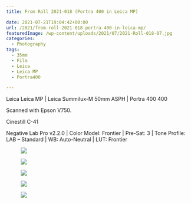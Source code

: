 ```yaml
---
title: From Roll 2021-018 (Portra 400 in Leica MP)

date: 2021-07-21T19:04:42+00:00
url: /2021/from-roll-2021-018-portra-400-in-leica-mp/
featuredImage: /wp-content/uploads/2021/07/2021-Roll-018-07.jpg
categories:
  - Photography
tags:
  - 35mm
  - Film
  - Leica
  - Leica MP
  - Portra400

---
```

Leica Leica MP | Leica Summilux-M 50mm ASPH | Portra 400 400

Scanned with Epson V750.

Cinestill C-41

Negative Lab Pro v2.2.0 | Color Model: Frontier | Pre-Sat: 3 | Tone Profile: LAB &#8211; Standard | WB: Auto-Neutral | LUT: Frontier

<figure class="kg-card kg-image-card kg-width-wide">
<img src="/img/2021/09/2021-Roll-018-02.jpg"  /></figure>

<figure class="kg-card kg-image-card kg-width-wide"><img src="/img/2021/09/2021-Roll-018-05.jpg"  /></figure> 

<figure class="kg-card kg-image-card kg-width-wide"><img src="/img/2021/09/2021-Roll-018-17.jpg"  /></figure> 

<figure class="kg-card kg-image-card kg-width-wide"><img src="/img/2021/09/2021-Roll-018-19.jpg"  /></figure> 

<figure class="kg-card kg-image-card kg-width-wide"><img src="/img/2021/09/2021-Roll-018-27-positive.jpg"  /></figure>